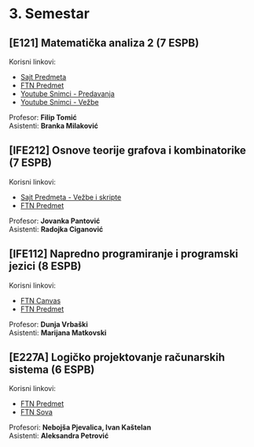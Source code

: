 # 3. Semestar

## [E121] Matematička analiza 2 (7 ESPB)

Korisni linkovi:
- [Sajt Predmeta](https://sites.google.com/view/filiptomic/home/teaching/analiza-2-smer-informacioni-in%C5%BEenjering)
- [FTN Predmet](https://ftn.uns.ac.rs/stranice-predmeta/E121/matematicka-analiza-2)
- [Youtube Snimci - Predavanja](https://www.youtube.com/playlist?list=PLPYphqWwNORl3_6oLhjSsvdtdfdXhyd6x)
- [Youtube Snimci - Vežbe](https://www.youtube.com/playlist?list=PLPYphqWwNORltUtlRJcDxyCXvGSW0Hlm5)

Profesor: **Filip Tomić**  
Asistenti: **Branka Milaković**

## [IFE212] Osnove teorije grafova i kombinatorike (7 ESPB)

Korisni linkovi:
- [Sajt Predmeta - Vežbe i skripte](https://sites.google.com/view/dm-ftn/dm-sv-in-it?authuser=0)
- [FTN Predmet](https://ftn.uns.ac.rs/stranice-predmeta/IFE212/osnove-teorije-grafova-i-kombinatorike)

Profesor: **Jovanka Pantović**  
Asistenti: **Radojka Ciganović**

## [IFE112] Napredno programiranje i programski jezici (8 ESPB)

Korisni linkovi:
- [FTN Canvas](https://canvas.ftn.uns.ac.rs/)
- [FTN Predmet](https://ftn.uns.ac.rs/stranice-predmeta/IFE112/napredno-programiranje-i-programski-jezici)

Profesor: **Dunja Vrbaški**  
Asistenti: **Marijana Matkovski**

## [E227A] Logičko projektovanje računarskih sistema (6 ESPB)

Korisni linkovi:
- [FTN Predmet](https://ftn.uns.ac.rs/stranice-predmeta/E227A/logicko-projektovanje-racunarskih-sistema)
- [FTN Sova](https://sova.uns.ac.rs/)

Profesori: **Nebojša Pjevalica, Ivan Kaštelan**  
Asistenti: **Aleksandra Petrović**